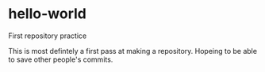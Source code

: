 # hello-world
First repository practice

This is most defintely a first pass at making a repository. Hopeing to be able to save other people's commits.
